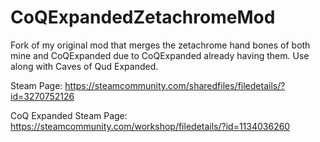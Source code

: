 # CoQExpandedZetachromeMod
Fork of my original mod that merges the zetachrome hand bones of both mine and CoQExpanded due to CoQExpanded already having them. Use along with Caves of Qud Expanded.

Steam Page: https://steamcommunity.com/sharedfiles/filedetails/?id=3270752126

CoQ Expanded Steam Page: https://steamcommunity.com/workshop/filedetails/?id=1134036260